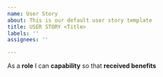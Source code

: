```yaml
---
name: User Story
about: This is our default user story template
title: USER STORY <Title>
labels: ''
assignees: ''

---
```


As a **role** I can **capability** so that **received benefits**
